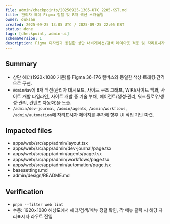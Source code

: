 ```yaml
---
file: admin/checkpoints/20250925-1305-UTC_2205-KST.md
title: 관리자 헤더 Figma 정렬 및 8개 섹션 스캐폴딩
owner: duksan
created: 2025-09-25 13:05 UTC / 2025-09-25 22:05 KST
status: done
tags: [checkpoint, admin-ui]
schemaVersion: 1
description: Figma 디자인과 동일한 상단 내비게이션/검색 레이아웃 적용 및 자리표시자 라우트 생성 현황 기록
---
```


## Summary

- 상단 헤더(1920×1080 기준)를 Figma 36-176 캔버스와 동일한 색상·트래킹·간격으로 구현.
- `AdminNav`에 8개 섹션(관리자 대시보드, 사이트 구조 그래프, WIKI/사이트 백과, 사이트 개발 타임라인, 사이트 개발 중 기술 부채, 에이전트/생성·관리, 워크플로우/생성·관리, 컨텐츠 자동화)을 노출.
- `/admin/dev-journal`, `/admin/agents`, `/admin/workflows`, `/admin/automation`에 자리표시자 페이지를 추가해 향후 UI 작업 기반 마련.

## Impacted files

- apps/web/src/app/admin/layout.tsx
- apps/web/src/app/admin/dev-journal/page.tsx
- apps/web/src/app/admin/agents/page.tsx
- apps/web/src/app/admin/workflows/page.tsx
- apps/web/src/app/admin/automation/page.tsx
- basesettings.md
- admin/design/README.md

## Verification

- `pnpm --filter web lint`
- 수동: 1920×1080 해상도에서 헤더/검색/메뉴 정렬 확인, 각 메뉴 클릭 시 해당 자리표시자 라우트 진입
